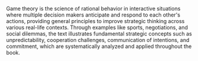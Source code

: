 Game theory is the science of rational behavior in interactive situations where multiple decision makers anticipate and respond to each other's actions, providing general principles to improve strategic thinking across various real-life contexts. Through examples like sports, negotiations, and social dilemmas, the text illustrates fundamental strategic concepts such as unpredictability, cooperation challenges, communication of intentions, and commitment, which are systematically analyzed and applied throughout the book.
